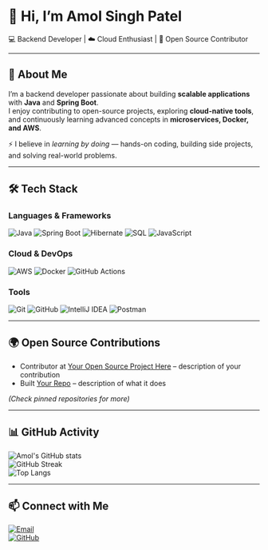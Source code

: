 # 👋 Hi, I’m Amol Singh Patel  

💻 Backend Developer | ☁️ Cloud Enthusiast | 🚀 Open Source Contributor  

---

## 🔹 About Me
I’m a backend developer passionate about building **scalable applications** with **Java** and **Spring Boot**.  
I enjoy contributing to open-source projects, exploring **cloud-native tools**, and continuously learning advanced concepts in **microservices, Docker, and AWS**.  

⚡ I believe in *learning by doing* — hands-on coding, building side projects, and solving real-world problems.  

---

## 🛠️ Tech Stack

### Languages & Frameworks
![Java](https://img.shields.io/badge/Java-ED8B00?style=for-the-badge&logo=openjdk&logoColor=white)
![Spring Boot](https://img.shields.io/badge/Spring%20Boot-6DB33F?style=for-the-badge&logo=spring&logoColor=white)
![Hibernate](https://img.shields.io/badge/Hibernate-59666C?style=for-the-badge&logo=hibernate&logoColor=white)
![SQL](https://img.shields.io/badge/SQL-4479A1?style=for-the-badge&logo=postgresql&logoColor=white)
![JavaScript](https://img.shields.io/badge/JavaScript-F7DF1E?style=for-the-badge&logo=javascript&logoColor=black)

### Cloud & DevOps
![AWS](https://img.shields.io/badge/AWS-232F3E?style=for-the-badge&logo=amazonaws&logoColor=white)
![Docker](https://img.shields.io/badge/Docker-2496ED?style=for-the-badge&logo=docker&logoColor=white)
![GitHub Actions](https://img.shields.io/badge/GitHub%20Actions-2088FF?style=for-the-badge&logo=githubactions&logoColor=white)

### Tools
![Git](https://img.shields.io/badge/Git-F05032?style=for-the-badge&logo=git&logoColor=white)
![GitHub](https://img.shields.io/badge/GitHub-181717?style=for-the-badge&logo=github&logoColor=white)
![IntelliJ IDEA](https://img.shields.io/badge/IntelliJIDEA-000000?style=for-the-badge&logo=intellijidea&logoColor=white)
![Postman](https://img.shields.io/badge/Postman-FF6C37?style=for-the-badge&logo=postman&logoColor=white)

---

## 🌍 Open Source Contributions
- Contributor at [Your Open Source Project Here](#) – description of your contribution  
- Built [Your Repo](#) – description of what it does  

*(Check pinned repositories for more)*  

---

## 📊 GitHub Activity
![Amol's GitHub stats](https://github-readme-stats.vercel.app/api?username=03amol&show_icons=true&theme=radical)  
![GitHub Streak](https://streak-stats.demolab.com?user=03amol&theme=radical)  
![Top Langs](https://github-readme-stats.vercel.app/api/top-langs/?username=03amol&layout=compact&theme=radical)  

---

## 📫 Connect with Me
[![Email](https://img.shields.io/badge/Email-amolsingh3%40gmail.com-red?style=for-the-badge&logo=gmail&logoColor=white)](mailto:amolsingh3@gmail.com)  
[![GitHub](https://img.shields.io/badge/GitHub-03amol-black?style=for-the-badge&logo=github)](https://github.com/03amol)  
